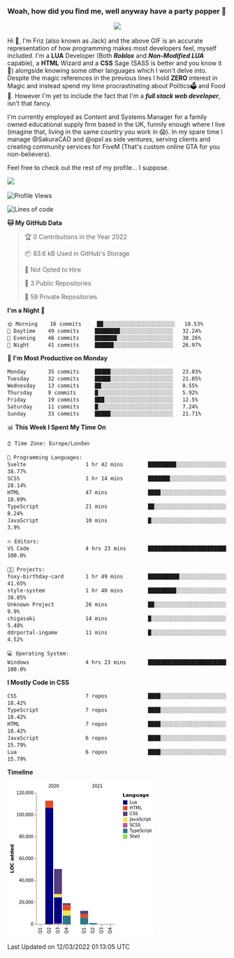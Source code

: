### Woah, how did you find me, well anyway have a party popper 🎉

<p align="center">
  <img  src="https://66.media.tumblr.com/d2766024a15e8c140bf20f314664eed2/d1615166bf58615c-d8/s400x600/aabc473a64edc43599d5345fd1e9e792d66ecc48.gifv">
</p>

Hi :wave:, I'm Friz (also known as Jack) and the above GIF is an accurate representation of how programming makes most developers feel, myself included. I'm a **LUA** Developer (Both ***Roblox*** and ***Non-Modified LUA*** capable), a **HTML** Wizard and a **CSS** Sage (SASS is better and you know it :pray:) alongside knowing some other languages which I won't delve into. Despite the magic references in the previous lines I hold **ZERO** interest in Magic and instead spend my time procrastinating about Politics🗳️ and Food🍔. However I'm yet to include the fact that I'm a ***full stack web developer***, isn't that fancy.

I'm currently employed as Content and Systems Manager for a family owned educational supply firm based in the UK, funnily enough where I live (imagine that, living in the same country you work in 😱). In my spare time I manage @SakuraCAD and @opxl as side ventures, serving clients and creating community services for FiveM (That's custom online GTA for you non-believers).

Feel free to check out the rest of my profile... I suppose.

<a href="https://github.com/anuraghazra/github-readme-stats">
  <img  src="https://github-readme-stats.vercel.app/api?username=JackOPXL&count_private=true&show_icons=true&theme=tokyonight" />
</a>



<!--START_SECTION:waka-->
![Profile Views](http://img.shields.io/badge/Profile%20Views-1-blue)

![Lines of code](https://img.shields.io/badge/From%20Hello%20World%20I%27ve%20Written-197%20Thousand%20lines%20of%20code-blue)

**🐱 My GitHub Data** 

> 🏆 0 Contributions in the Year 2022
 > 
> 📦 83.6 kB Used in GitHub's Storage 
 > 
> 🚫 Not Opted to Hire
 > 
> 📜 3 Public Repositories 
 > 
> 🔑 59 Private Repositories  
 > 
**I'm a Night 🦉** 

```text
🌞 Morning    16 commits     ██░░░░░░░░░░░░░░░░░░░░░░░   10.53% 
🌆 Daytime    49 commits     ████████░░░░░░░░░░░░░░░░░   32.24% 
🌃 Evening    46 commits     ███████░░░░░░░░░░░░░░░░░░   30.26% 
🌙 Night      41 commits     ██████░░░░░░░░░░░░░░░░░░░   26.97%

```
📅 **I'm Most Productive on Monday** 

```text
Monday       35 commits     █████░░░░░░░░░░░░░░░░░░░░   23.03% 
Tuesday      32 commits     █████░░░░░░░░░░░░░░░░░░░░   21.05% 
Wednesday    13 commits     ██░░░░░░░░░░░░░░░░░░░░░░░   8.55% 
Thursday     9 commits      █░░░░░░░░░░░░░░░░░░░░░░░░   5.92% 
Friday       19 commits     ███░░░░░░░░░░░░░░░░░░░░░░   12.5% 
Saturday     11 commits     █░░░░░░░░░░░░░░░░░░░░░░░░   7.24% 
Sunday       33 commits     █████░░░░░░░░░░░░░░░░░░░░   21.71%

```


📊 **This Week I Spent My Time On** 

```text
⌚︎ Time Zone: Europe/London

💬 Programming Languages: 
Svelte                   1 hr 42 mins        █████████░░░░░░░░░░░░░░░░   38.77% 
SCSS                     1 hr 14 mins        ███████░░░░░░░░░░░░░░░░░░   28.14% 
HTML                     47 mins             ████░░░░░░░░░░░░░░░░░░░░░   18.09% 
TypeScript               21 mins             ██░░░░░░░░░░░░░░░░░░░░░░░   8.24% 
JavaScript               10 mins             █░░░░░░░░░░░░░░░░░░░░░░░░   3.9%

🔥 Editors: 
VS Code                  4 hrs 23 mins       █████████████████████████   100.0%

🐱‍💻 Projects: 
foxy-birthday-card       1 hr 49 mins        ██████████░░░░░░░░░░░░░░░   41.65% 
style-system             1 hr 40 mins        █████████░░░░░░░░░░░░░░░░   38.05% 
Unknown Project          26 mins             ██░░░░░░░░░░░░░░░░░░░░░░░   9.9% 
chigasaki                14 mins             █░░░░░░░░░░░░░░░░░░░░░░░░   5.48% 
ddrportal-ingame         11 mins             █░░░░░░░░░░░░░░░░░░░░░░░░   4.52%

💻 Operating System: 
Windows                  4 hrs 23 mins       █████████████████████████   100.0%

```

**I Mostly Code in CSS** 

```text
CSS                      7 repos             ████░░░░░░░░░░░░░░░░░░░░░   18.42% 
TypeScript               7 repos             ████░░░░░░░░░░░░░░░░░░░░░   18.42% 
HTML                     7 repos             ████░░░░░░░░░░░░░░░░░░░░░   18.42% 
JavaScript               6 repos             ████░░░░░░░░░░░░░░░░░░░░░   15.79% 
Lua                      6 repos             ████░░░░░░░░░░░░░░░░░░░░░   15.79%

```


**Timeline**

![Chart not found](https://raw.githubusercontent.com/JackOPXL/JackOPXL/master/charts/bar_graph.png) 


 Last Updated on 12/03/2022 01:13:05 UTC
<!--END_SECTION:waka-->

